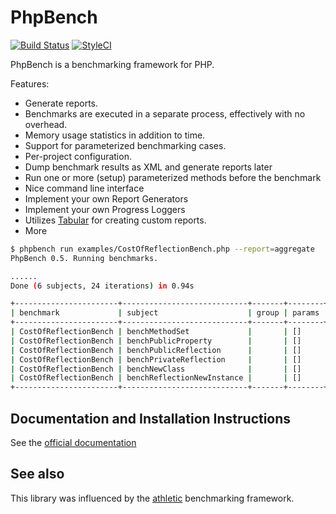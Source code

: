 PhpBench
========

[![Build Status](https://travis-ci.org/phpbench/phpbench.svg?branch=master)](https://travis-ci.org/phpbench/phpbench)
[![StyleCI](https://styleci.io/repos/40823691/shield)](https://styleci.io/repos/34982189)

PhpBench is a benchmarking framework for PHP.

Features:

- Generate reports.
- Benchmarks are executed in a separate process, effectively with no overhead.
- Memory usage statistics in addition to time.
- Support for parameterized benchmarking cases.
- Per-project configuration.
- Dump benchmark results as XML and generate reports later
- Run one or more (setup) parameterized methods before the benchmark
- Nice command line interface
- Implement your own Report Generators
- Implement your own Progress Loggers
- Utilizes [Tabular](https://github.com/phpbench/Tabular) for creating custom
  reports.
- More

````bash
$ phpbench run examples/CostOfReflectionBench.php --report=aggregate
PhpBench 0.5. Running benchmarks.

......
Done (6 subjects, 24 iterations) in 0.94s

+-----------------------+----------------------------+-------+--------+-------+-------+----------+--------+-----------+-----------+
| benchmark             | subject                    | group | params | revs  | iters | time     | memory | deviation | stability |
+-----------------------+----------------------------+-------+--------+-------+-------+----------+--------+-----------+-----------+
| CostOfReflectionBench | benchMethodSet             |       | []     | 40000 | 4     | 1.7951μs | 672b   | +80.57%   | 93.45%    |
| CostOfReflectionBench | benchPublicProperty        |       | []     | 40000 | 4     | 0.9941μs | 640b   | 0.00%     | 98.03%    |
| CostOfReflectionBench | benchPublicReflection      |       | []     | 40000 | 4     | 1.8264μs | 656b   | +83.72%   | 96.51%    |
| CostOfReflectionBench | benchPrivateReflection     |       | []     | 40000 | 4     | 1.8983μs | 656b   | +90.95%   | 95.63%    |
| CostOfReflectionBench | benchNewClass              |       | []     | 40000 | 4     | 1.1369μs | 576b   | +14.36%   | 97.88%    |
| CostOfReflectionBench | benchReflectionNewInstance |       | []     | 40000 | 4     | 1.5314μs | 592b   | +54.04%   | 96.96%    |
+-----------------------+----------------------------+-------+--------+-------+-------+----------+--------+-----------+-----------+
````

Documentation and Installation Instructions
-------------------------------------------

See the [official documentation](http://phpbench.readthedocs.org)

See also
--------

This library was influenced by the
[athletic](https://github.com/polyfractal/athletic) benchmarking framework.
